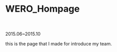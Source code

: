 # WERO_Hompage<br><br>
2015.06~2015.10<br>

this is the page that I made for introduce my team.<br>
